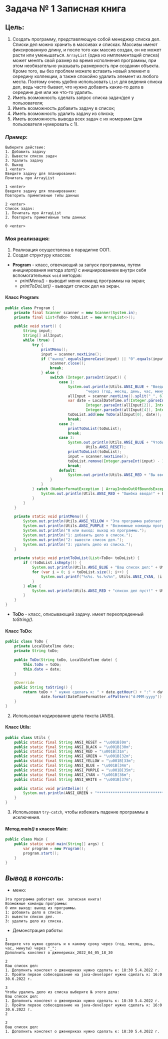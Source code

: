 # **Задача № 1 Записная книга**

## **Цель**:
1. Создать программу,  представляющую собой менеджер списка дел. Списки дел можно хранить в массивах и списках. Массивы имеют фиксированную длину, и после того как массив создан, он не может расти или уменьшаться. ```ArrayList``` (одна из имплементаций списка) может менять свой размер во время исполнения программы, при этом необязательно указывать размерность при создании объекта. Кроме того, вы без проблем можете вставить новый элемент в середину коллекции, а также спокойно удалить элемент из любого места. Поэтому очень удобно использовать ```List``` для ведения списка дел, ведь часто бывает, что нужно добавить какие-то дела в середине дня или же что-то удалить.
2. Иметь возможность сделать запрос списка задач/дел у пользователя;
3. Иметь возможность добавить задачу в список;
4. Иметь возможность удалить задачу из списка;
5. Иметь возможность вывода всех задач с их номерами (для пользователя нумеровать с 1).

### *Пример*:
``` Пример 1
Выберите действие:
1. Добавить задачу
2. Вывести список задач
3. Удалить задачу
0. Выход
1 <enter>
Введите задачу для планирования:
Почитать про ArrayList

1 <enter>
Введите задачу для планирования:
Повторить примитивные типы данных

2 <enter>
Список задач:
1. Почитать про ArrayList
2. Повторить примитивные типы данных

0 <enter>
```

### **Моя реализация**:
1. Реализация осуществлена в парадигме ООП.
2. Создал структуру классов:

* **Program** - класс, отвечающий за запуск программы, путем инициирования метода *start()* с инициированием внутри себя
  вспомогательных ```void``` методов: 
  * *printMenu()* - выводит меню команд программы на экран;
  * *printToDoList()* - выводит список дел на экран.  

#### Класс **Program**:
``` java
public class Program {
    private final Scanner scanner = new Scanner(System.in);
    private final List<ToDo> toDoList = new ArrayList<>();

    public void start() {
        String input;
        String[] allInput;
        while (true) {
            try {
                printMenu();
                input = scanner.nextLine();
                if ("выход".equalsIgnoreCase(input) || "0".equals(input)) {
                    scanner.close();
                    break;
                } else {
                    switch (Integer.parseInt(input)) {
                        case 1:
                            System.out.println(Utils.ANSI_BLUE + "Введите что нужно сделать и к какому сроку " +
                                    "через (год, месяц, день, час, минуты) через \"_\":" + Utils.ANSI_RESET);
                            allInput = scanner.nextLine().split("_", 6);
                            var date = LocalDateTime.of(Integer.parseInt(allInput[1]),
                                    Integer.parseInt(allInput[2]), Integer.parseInt(allInput[3]),
                                    Integer.parseInt(allInput[4]), Integer.parseInt(allInput[5]));
                            toDoList.add(new ToDo(allInput[0], date));
                            break;
                        case 2:
                            printToDoList(toDoList);
                            break;
                        case 3:
                            System.out.println(Utils.ANSI_BLUE + "Чтобы удалить дело из списка выберите № этого дела:" +
                                    Utils.ANSI_RESET);
                            printToDoList(toDoList);
                            input = scanner.nextLine();
                            toDoList.remove(Integer.parseInt(input) - 1);
                            break;
                        default:
                            System.out.println(Utils.ANSI_RED + "Вы ввели неверный номер операции!" + Utils.ANSI_RESET);
                    }
                }
            } catch (NumberFormatException | ArrayIndexOutOfBoundsException e) {
                System.out.println(Utils.ANSI_RED + "Ошибка ввода!" + Utils.ANSI_RESET);
            }
        }
    }

    private static void printMenu() {
        System.out.println(Utils.ANSI_YELLOW + "Эта программа работает как записная книга!" + Utils.ANSI_RESET);
        System.out.println(Utils.ANSI_PURPLE + "Возможные команды программы:" + Utils.ANSI_RESET);
        System.out.println("0 или выход: выход из программы.");
        System.out.println("1: добавить дело в список.");
        System.out.println("2: вывести список дел.");
        System.out.println("3: удалить дело из списка.");
    }

    private static void printToDoList(List<ToDo> toDoList) {
        if (!toDoList.isEmpty()) {
            System.out.println(Utils.ANSI_BLUE + "Ваш список дел:" + Utils.ANSI_RESET);
            for (var i = 0; i < toDoList.size(); i++) {
                System.out.printf("%s%s. %s.%s%n", Utils.ANSI_CYAN, (i + 1), toDoList.get(i), Utils.ANSI_RESET);
            }
        } else {
            System.out.println(Utils.ANSI_RED + "список дел пуст!" + Utils.ANSI_RESET);
        }
    }
}
```

* **ToDo** - класс, описывающий задачу. имеет переопреденный *toString()*.

#### Класс **ToDo**:
``` java   
public class ToDo {
    private LocalDateTime date;
    private String toDo;

    public ToDo(String toDo, LocalDateTime date) {
        this.toDo = toDo;
        this.date = date;
    }

    @Override
    public String toString() {
        return toDo + " нужно сделать к: " + date.getHour() + ":" + date.getMinute() + " " +
                date.format(DateTimeFormatter.ofPattern("d:MMM:yyyy")) + " г";
    }
}
```

2. Использовал кодирование цвета текста (ANSI).

#### Класс **Utils**:
``` java
public class Utils {
    public static final String ANSI_RESET = "\u001B[0m";
    public static final String ANSI_BLACK = "\u001B[30m";
    public static final String ANSI_RED = "\u001B[31m";
    public static final String ANSI_GREEN = "\u001B[32m";
    public static final String ANSI_YELLOW = "\u001B[33m";
    public static final String ANSI_BLUE = "\u001B[34m";
    public static final String ANSI_PURPLE = "\u001B[35m";
    public static final String ANSI_CYAN = "\u001B[36m";
    public static final String ANSI_WHITE = "\u001B[37m";

    public static void printDelim() {
        System.out.println(ANSI_GREEN + "*********************************************" + ANSI_RESET);
    }
}
```

3. Использовал ```try-catch```, чтобы избежать падение программы в исключения.

#### Метод *main()* в классе **Main**:
``` java
public class Main {
    public static void main(String[] args) {
        var program = new Program();
        program.start();
    }
}
```

## *Вывод в консоль*:

* меню:
``` 
Эта программа работает как  записная книга!
Возможные команды программы:
0 или выход: выход из программы.
1: добавить дело в список.
2: вывести список дел.
3: удалить дело из списка.
```

* Демонстрация работы:
```
1
Введите что нужно сделать и к какому сроку через (год, месяц, день, час, минуты) через "_":
Дополнить конспект о дженериках_2022_04_05_18_30

2
Ваш список дел:
1. Дополнить конспект о дженериках нужно сделать к: 18:30 5.4.2022 г.
2. Пройти первое собеседование на java-developer нужно сделать к: 16:0 30.6.2022 г.

3
Чтобы удалить дело из списка выберите № этого дела:
Ваш список дел:
1. Дополнить конспект о дженериках нужно сделать к: 18:30 5.4.2022 г.
2. Пройти первое собеседование на java-developer нужно сделать к: 16:0 30.6.2022 г.
2

2
Ваш список дел:
1. Дополнить конспект о дженериках нужно сделать к: 18:30 5.4.2022 г.
```